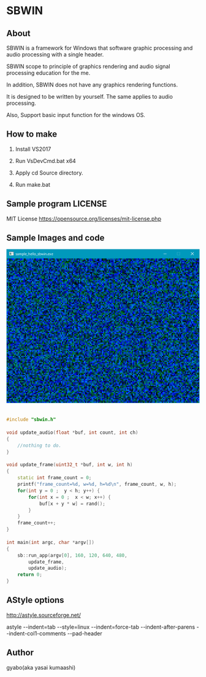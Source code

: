 # SBWIN

## About

SBWIN is a framework for Windows that software graphic processing and audio processing with a single header.

SBWIN scope to principle of graphics rendering and audio signal processing education for the me.

In addition, SBWIN does not have any graphics rendering functions.

It is designed to be written by yourself. The same applies to audio processing.

Also, Support basic input function for the windows OS.

## How to make 

1) Install VS2017

2) Run VsDevCmd.bat x64

3) Apply cd Source directory.

4) Run make.bat


## Sample program LICENSE

MIT License
https://opensource.org/licenses/mit-license.php

## Sample Images and code

![Image 000](/Images/sample_hello_sbwin.png)

```C++

#include "sbwin.h"

void update_audio(float *buf, int count, int ch)
{
	//nothing to do.
}

void update_frame(uint32_t *buf, int w, int h)
{
	static int frame_count = 0;
	printf("frame_count=%d, w=%d, h=%d\n", frame_count, w, h);
	for(int y = 0 ;  y < h; y++) {
		for(int x = 0 ;  x < w; x++) {
			buf[x + y * w] = rand();
		}
	}
	frame_count++;
}

int main(int argc, char *argv[])
{
	sb::run_app(argv[0], 160, 120, 640, 480,
		update_frame,
		update_audio);
	return 0;
}

```

## AStyle options

http://astyle.sourceforge.net/

astyle --indent=tab --style=linux --indent=force-tab --indent-after-parens --indent-col1-comments --pad-header

## Author

gyabo(aka yasai kumaashi)

